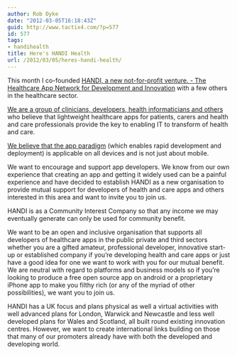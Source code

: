 ```yaml
---
author: Rob Dyke
date: "2012-03-05T16:18:43Z"
guid: http://www.tactix4.com/?p=577
id: 577
tags:
- handihealth
title: Here's HANDI Health
url: /2012/03/05/heres-handi-health/
---
```

This month I co-founded [HANDI, a new not-for-profit venture. - The Healthcare App Network for Development and Innovation](http://www.handihealth.net/about-2) with a few others in the healthcare sector.

[We are a group of clinicians, developers, health informaticians and others](http://www.handihealth.net/about-2/whose-behind-handi) who believe that lightweight healthcare apps for patients, carers and health and care professionals provide the key to enabling IT to transform of health and care.

[We believe that the app paradigm](http://handihealth.net/forget-the-m-and-concentrate-on-the-paradigm/) (which enables rapid development and deployment) is applicable on all devices and is not just about mobile.

We want to encourage and support app developers. We know from our own experience that creating an app and getting it widely used can be a painful experience and have decided to establish HANDI as a new organisation to provide mutual support for developers of health and care apps and others interested in this area and want to invite you to join us.

<!--more-->

HANDI is as a Community Interest Company so that any income we may eventually generate can only be used for community benefit.

We want to be an open and inclusive organisation that supports all developers of healthcare apps in the public private and third sectors whether you are a gifted amateur, professional developer, innovative start-up or established company if you’re developing health and care apps or just have a good idea for one we want to work with you for our mutual benefit. We are neutral with regard to platforms and business models so if you’re looking to produce a free open source app on android or a proprietary iPhone app to make you filthy rich (or any of the myriad of other possibilities), we want you to join us.

HANDI has a UK focus and plans physical as well a virtual activities with well advanced plans for London, Warwick and Newcastle and less well developed plans for Wales and Scotland, all built round existing innovation centres. However, we want to create international links building on those that many of our promoters already have with both the developed and developing world.
